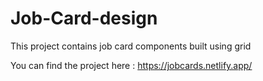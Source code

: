 # Job-Card-design
This project contains job card components built using grid

You can find the project here : https://jobcards.netlify.app/
